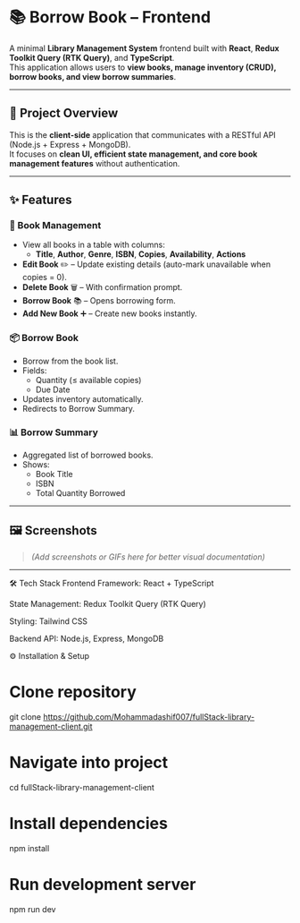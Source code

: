 # 📚 Borrow Book – Frontend

A minimal **Library Management System** frontend built with **React**, **Redux Toolkit Query (RTK Query)**, and **TypeScript**.  
This application allows users to **view books, manage inventory (CRUD), borrow books, and view borrow summaries**.

---

## 🚀 Project Overview
This is the **client-side** application that communicates with a RESTful API (Node.js + Express + MongoDB).  
It focuses on **clean UI, efficient state management, and core book management features** without authentication.

---

## ✨ Features

### 📖 Book Management
- View all books in a table with columns:
  - **Title**, **Author**, **Genre**, **ISBN**, **Copies**, **Availability**, **Actions**
- **Edit Book** ✏️ – Update existing details (auto-mark unavailable when copies = 0).
- **Delete Book** 🗑️ – With confirmation prompt.
- **Borrow Book** 📚 – Opens borrowing form.
- **Add New Book** ➕ – Create new books instantly.

### 📦 Borrow Book
- Borrow from the book list.
- Fields:
  - Quantity (≤ available copies)
  - Due Date
- Updates inventory automatically.
- Redirects to Borrow Summary.

### 📊 Borrow Summary
- Aggregated list of borrowed books.
- Shows:
  - Book Title
  - ISBN
  - Total Quantity Borrowed

---

## 🖼️ Screenshots
> _(Add screenshots or GIFs here for better visual documentation)_

---

🛠️ Tech Stack
Frontend Framework: React + TypeScript

State Management: Redux Toolkit Query (RTK Query)

Styling: Tailwind CSS

Backend API: Node.js, Express, MongoDB


⚙️ Installation & Setup

# Clone repository
git clone https://github.com/Mohammadashif007/fullStack-library-management-client.git

# Navigate into project
cd fullStack-library-management-client

# Install dependencies
npm install

# Run development server
npm run dev

